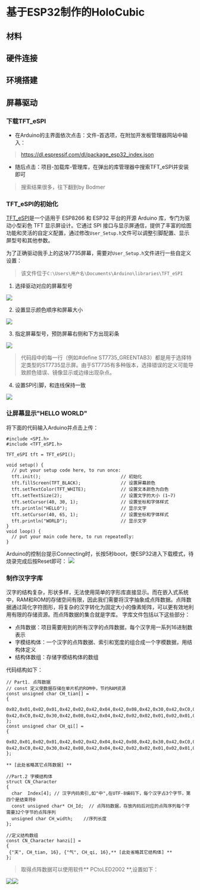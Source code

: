 # 基于ESP32制作的HoloCubic

## 

## 材料


## 硬件连接


## 环境搭建


## 屏幕驱动
### 下载TFT_eSPI
* 在Arduino的主界面依次点击：文件-首选项，在附加开发板管理器网站中输入：
>https://dl.espressif.com/dl/package_esp32_index.json

* 随后点击：项目-加载库-管理库，在弹出的库管理器中搜索TFT_eSPI并安装即可
>搜索结果很多，往下翻到by Bodmer

### TFT_eSPI的初始化
[TFT_eSPI](https://github.com/Bodmer/TFT_eSPI)是一个适用于 ESP8266 和 ESP32 平台的开源 Arduino 库，专门为驱动小型彩色 TFT 显示屏设计。它通过 SPI 接口与显示屏通信，提供了丰富的绘图功能和灵活的自定义配置，通过修改`User_Setup.h`文件可以调整引脚配置、显示屏型号和其他参数。

为了正确驱动我手上的这块7735屏幕，需要对`User_Setup.h`文件进行一些自定义设置：

>该文件位于`C:\Users\用户名\Documents\Arduino\libraries\TFT_eSPI`

1. 选择驱动对应的屏幕型号

![](./Docs/User_Setup-1.png)

2. 设置显示颜色顺序和屏幕大小

![](./Docs/User_Setup-2.png)

3. 指定屏幕型号，预防屏幕右侧和下方出现彩条 

![](./Docs/User_Setup-3.png)
>代码段中的每一行（例如#define ST7735_GREENTAB3）都是用于选择特定类型的ST7735显示屏。由于ST7735有多种版本，选择错误的定义可能导致颜色错误、镜像显示或边缘出现杂点。

4. 设置SPI引脚，和连线保持一致

![](./Docs/User_Setup-4.png)


### 让屏幕显示"HELLO WORLD"

将下面的代码输入Arduino并点击上传：

```
#include <SPI.h>
#include <TFT_eSPI.h>

TFT_eSPI tft = TFT_eSPI(); 

void setup() {
  // put your setup code here, to run once:
  tft.init();                              // 初始化
  tft.fillScreen(TFT_BLACK);               // 设置屏幕颜色
  tft.setTextColor(TFT_WHITE);             // 设置文本颜色为白色
  tft.setTextSize(2);                      // 设置文字的大小 (1~7)
  tft.setCursor(40, 30, 1);                // 设置坐标和字体样式
  tft.println("HELLO");                    // 显示文字
  tft.setCursor(40, 65, 1);                // 设置坐标和字体样式
  tft.println("WORLD");                    // 显示文字
}
void loop() {
  // put your main code here, to run repeatedly:
}
```
Arduino的控制台提示Connecting时，长按5秒boot，使ESP32进入下载模式，待烧录完成后按Reset即可：
![](./Docs/Showcase-1.png)


### 制作汉字字库
汉字的结构复杂，形状多样，无法使用简单的字形库直接显示。而在嵌入式系统中，RAM和ROM的存储空间有限，因此我们需要将汉字抽象成点阵数据。点阵数据通过简化字符图形，将复杂的汉字转化为固定大小的像素矩阵，可以更有效地利用有限的存储资源。而点阵数据的集合就是字库。
字库文件包括以下这些部分：
* 点阵数据：项目需要用到的所有汉字的点阵数据，每个汉字用一系列16进制数表示
* 字模结构体：一个汉字的点阵数据、索引和宽度的组合成一个字模数据，用结构体定义
* 结构体数组：存储字模结构体的数组

代码结构如下：
```
// Part1. 点阵数据
// const 定义使数据存储在单片机的ROM中，节约RAM资源
const unsigned char CH_tian[] = 
{
    0x02,0x01,0x02,0x01,0x42,0x02,0x42,0x04,0x42,0x08,0x42,0x30,0x42,0xC0,0x7F,0x00,
0x42,0xC0,0x42,0x30,0x42,0x08,0x42,0x04,0x42,0x02,0x02,0x01,0x02,0x01,0x00,0x00,/*"天",0*/
};
const unsigned char CH_qi[] = 
{
    0x02,0x01,0x02,0x01,0x42,0x02,0x42,0x04,0x42,0x08,0x42,0x30,0x42,0xC0,0x7F,0x00,
0x42,0xC0,0x42,0x30,0x42,0x08,0x42,0x04,0x42,0x02,0x02,0x01,0x02,0x01,0x00,0x00,/*"天",0*/
};

** [此处省略其它点阵数据] **

//Part.2 字模结构体
struct CN_Character
{
  char  Index[4]; // 汉字内码索引,如"中",在UTF-8编码下，每个汉字占3个字节，第四个是结束符0
  const unsigned char* CH_Id;  // 点阵码数据，存放内码后对应的点阵序列每个字需要32个字节的点阵序列
  unsigned char CH_width;    //序列长度
};

//定义结构数组
const CN_Character hanzi[] =
{
 {"天", CH_tian, 16}, {"气", CH_qi, 16},** [此处省略其它结构体] **
};

```

>取得点阵数据可以使用软件** PCtoLED2002 **,设置如下：

![](./Docs/font-1.png)![](./Docs/font-2.png)

